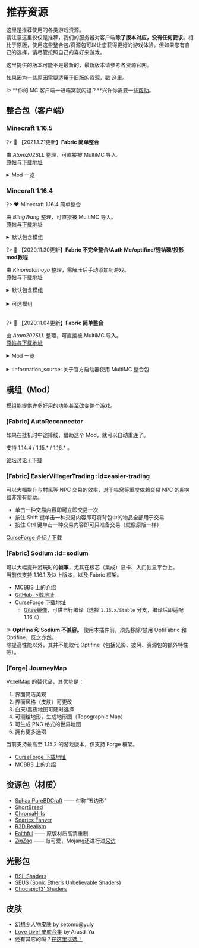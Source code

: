 # 推荐资源

这里是推荐使用的各类游戏资源。  
请注意这里仅仅是推荐，我们的服务器对客户端**除了版本对应，没有任何要求**。相比于原版，使用这些整合包/资源包可以让您获得更好的游戏体验。但如果您有自己的选择，请尽管按照自己的喜好来游戏。

这里提供的版本可能不是最新的，最新版本请参考各资源官网。

如果因为一些原因需要适用于旧版的资源，戳 [这里](wiki/resources/old)。

!> **你的 MC 客户端一进喵窝就闪退？**兴许你需要一些[帮助](wiki/faq#server-resourcepack-dl)。

## 整合包（客户端）

### Minecraft 1.16.5

?> :blue_heart: 【2021.1.21更新】**Fabric 简单整合**

由 *Atom202SLL* 整理，可直接被 MultiMC 导入。  
[原帖与下载地址](https://bbs.craft.moe/d/2079-multimcminecraft-116-fabric/18)

<details>
<summary>Mod 一览</summary>

- [Appleskin](https://www.curseforge.com/minecraft/mc-mods/appleskin)
- [Durability Viewer](https://www.curseforge.com/minecraft/mc-mods/giselbaers-durability-viewer)
- [Fabric Api](https://www.curseforge.com/minecraft/mc-mods/fabric-api)
- [Hwyla](https://www.curseforge.com/minecraft/mc-mods/hwyla)
- [Inventory Profiles](https://www.curseforge.com/minecraft/mc-mods/inventory-profiles)
- [MASA](https://masa.dy.fi/tmp/minecraft/mods/client_mods/)
- [Mod Menu](https://www.curseforge.com/minecraft/mc-mods/modmenu)
- [Optifabric](https://www.curseforge.com/minecraft/mc-mods/optifabric)
- [Optifine](https://www.optifine.net/home)
- [Replaymod](https://www.replaymod.com/)
- [Roughly Enough Items](https://www.curseforge.com/minecraft/mc-mods/roughly-enough-items)
- [Shulker Box Tooltip](https://www.curseforge.com/minecraft/mc-mods/shulkerboxtooltip)
- [Voxelmap](https://www.curseforge.com/minecraft/mc-mods/voxelmap)
- [WorldEdit](https://www.curseforge.com/minecraft/mc-mods/worldedit)
- [WorldEditCUI](https://github.com/mikroskeem/WorldEditCUI)

</details>

### Minecraft 1.16.4

?> :heart: Minecraft 1.16.4 简单整合

由 *BlingWang* 整理，可直接被 MultiMC 导入。  
[原帖与下载地址](https://bbs.craft.moe/d/2182)

<details>
<summary>默认包含模组</summary>
  
![模组列表](https://global.cdn.mikupics.cn/2021/01/13/3f4c0c92e990b.png)

</details>

?> :green_heart: 【2020.11.30更新】**Fabric 不完全整合/Auth Me/optifine/锂钠磷/投影mod教程**

由 *Kinomotomoyo* 整理，需解压后手动添加到游戏。  
[原帖与下载地址](https://bbs.craft.moe/d/1923-20201130minecraft-1164-fabric-auth-meoptifinemod)

<details>
<summary>默认包含模组</summary>

- Antighost ——反幽灵方块【快捷键G或者输入指令/ghost】
- AppleSkin ——饥饿显示
- Auth Me ——游戏内重登账号(不用退游戏和启动器，然后再开启动器进游戏那么麻烦了  
<span class="nw-spoiler">其实电脑足够快的话，稍微等等也无妨</span>
-  AutoReconnector-Fabric ——自动断线重连  
_感谢派兹，辛苦更新_
- BlockMeterFabric ——距离度量
- Color Unchained ——将彩色/特殊字体输入书(编写彩色书籍
- Controlling ——键位设置
- Giselbaer's Durability Viewer ——耐久显示
- [Easiervillagertrading](#easier-trading) ——批量与村民交易
- **Fabric API**
- Hwyla ——方块信息显示
- Inventory Profiles ——R键整理【修改配置界面快捷键R+C】
- Item Scroller ——【修改配置界面快捷键I+C】超级好用的物品批量移动！！！（交易必备）
- Litematica ——投影【修改配置界面快捷键M+C】
- **MaLiLib** ——<span class="nw-explain" title="Item Scroller、Litematica、MiniHUD、Tweakeroo">部分模组</span>的基础API
- MiniHUD ——信息显示【修改配置界面快捷键H+C】
- Mod Menu ——模组信息列表
- **Optifabric**
  + OptiFine ——高清修复
  + **此二者必须同时安装！**和 Lithium、Sodium 互不兼容！
- Orderly ——生命值显示
- Phosphor(磷) ——计算优化
- Roughly Enough Items (REI) ——方块信息
- ShulkerBoxTooltip ——潜影盒内容快捷显示
- Tooltipfix ——信息大小自适应调整
- Tweakeroo ——万能工具箱【修改配置界面快捷键X+C】
- VoxelMap ——小地图

</details>
<br />

<details>
<summary>可选模组</summary>

- BBOR ——特殊建筑区块范围显示
- EnchantedToolTips ——附魔描述
- Lithium(锂) ——照明优化
- Mouse Wheelie ——鼠标功能扩展(貌似和Item Scroller有冲突？看你习惯用哪个吧)
- NBT Tooltip ——物品 NBT 标签信息显示
- Replay ——录像重放
- [Sodium(钠)](#sodium) ——渲染优化
- WorldEdit
- WorldEdit CUI

</details>
<br />

?> :blue_heart: 【2020.11.04更新】**Fabric 简单整合**

由 *Atom202SLL* 整理，可直接被 MultiMC 导入。  
[原帖与下载地址](https://bbs.craft.moe/d/1923-20201130minecraft-1164-fabric-auth-meoptifinemod)

<details>
<summary>Mod 一览</summary>

- Appleskin
- Carpet
- Carpet-extra
- Durability Viewer
- **Fabric API**
- Hwyla
- Inventory Profiles
- MASA 五件套，包含：
  + Item Scroller
  + Litematica
  + **MaLiLib**
  + MiniHUD
  + Tweakeroo
- Mod Menu
- Optifabric
  + Optifine
- Replaymod
- Roughly Enough Items
- Shulker Box Tooltip
- Voxelmap
- WorldEdit
- WorldEdit CUI

</details>
<br />
<details>
<summary>:information_source: 关于官方启动器使用 MultiMC 整合包</summary>

如果你正在、且只能使用官方启动器，你必须先安装 Fabric 框架，并配合 **Fabric API** 模组使用（以上整合包均已包含 Fabric API）。

1. 首先[下载](https://fabricmc.net/use/) Fabric 框架安装器，之后双击安装。
1. 从整合包内的`.minecraft/mods`目录，提取所有文件，放到官方启动器所存储的<span class="nw-explain" title="对于Windows，其位于 C:\Users\<用户名>\AppData\Roaming\.minecraft">游戏目录</span>下的`mods`目录中。
1. 整合包可能禁用了 Optifine / OptiFabric，如需使用它们，重命名将`.disabled`后缀删除。如果需要 [Sodium](#sodium)，请勿重命名。
1. （可选）从 [CurseForge](https://www.curseforge.com/minecraft/mc-mods/fabric-api) 下载最新版 Fabric API。
  <!-- - **注意：1.15.2 整合包**内的 Fabric API 不要更新。 -->
1. 开始游戏吧:-P

</details>

## 模组（Mod）

模组能提供许多好用的功能甚至改变整个游戏。

### [Fabric] AutoReconnector

如果在挂机时中途掉线，借助这个 Mod，就可以自动重连了。

支持 1.14.4 / 1.15.\* / 1.16.\* 。

[论坛讨论 / 下载](https://bbs.craft.moe/d/1316)

### [Fabric] EasierVillagerTrading :id=easier-trading

可以大幅提升与村民等 NPC 交易的效率，对于喵窝等重度依赖交易 NPC 的服务器非常有帮助。

* 单击一种交易内容即可立即交易一次
* 按住 Shift 键单击一种交易内容即可将背包中的物品全部用于交易
* 按住 Ctrl 键单击一种交易内容即可只准备交易（就像原版一样）

[CurseForge 介绍 / 下载](https://www.curseforge.com/minecraft/mc-mods/easiervillagertrading)

### [Fabric] Sodium :id=sodium

可以大幅提升游玩时的**帧率**，尤其在核芯（集成）显卡、入门独显平台上。<br />
当前仅支持 1.16.1 及以上版本，以及 Fabric 框架。

- MCBBS 上的[介绍](https://www.mcbbs.net/thread-1079347-1-1.html)
- [GitHub 下载地址](https://github.com/jellysquid3/sodium-fabric/releases)
- [CurseForge 下载地址](https://www.curseforge.com/minecraft/mc-mods/sodium/files)
  + [Gitee镜像](https://gitee.com/mirrors_trending/sodium-fabric/tree/1.16.x%2Fstable/)，可供自行编译（选择 `1.16.x/Stable` 分支，编译后即适配 1.16.4）

!> **Optifine 和 Sodium 不兼容。** 使用本插件前，须先移除/禁用 OptiFabric 和 Optifine，反之亦然。  
除提高性能以外，其并不能取代 Optifine（包括光影、披风、资源包的额外特性等）。

### [Forge] JourneyMap

VoxelMap 的替代品，其优势是：
1. 界面简洁美观
1. 界面风格（皮肤）可更改
1. 白天/黑夜地图可随时选择
1. 可测绘地形，生成地形图（Topographic Map）
1. 可生成 PNG 格式的世界地图
1. 拥有更多选项

当前支持最高至 1.15.2 的游戏版本，仅支持 Forge 框架。

- [CurseForge 下载地址](https://minecraft.curseforge.com/projects/journeymap/files)
- MCBBS 上的[介绍](https://www.mcbbs.net/forum.php?mod=viewthread&tid=612917)

## 资源包（材质）

-   [Sphax PureBDCraft](https://bdcraft.net/purebdcraft-minecraft) —— 俗称“五边形”
-   [ShortBread](http://www.planetminecraft.com/texture_pack/shortbread--/)
-   [ChromaHills](http://www.chromahills.com/)
-   [Soartex Fanver](http://soartex.net/downloads/)
-   [R3D Realism](http://www.minecraftforum.net/topic/1182714-)
- [Faithful](https://faithful.team) —— 原版材质高清重制
- [ZigZag](https://zigzagpack.com/) —— 敲可爱，Mojang还进行过[采访](https://www.mcbbs.net/thread-1075295-1-1.html)

## 光影包

- [BSL Shaders](https://bitslablab.com/bslshaders/)
- [SEUS (Sonic Ether’s Unbelievable Shaders)](https://www.sonicether.com/seus/)
- [Chocapic13' Shaders](https://www.curseforge.com/minecraft/customization/chocapic13-shaders)

## 皮肤

-   [幻想乡人物皮肤](http://pan.baidu.com/s/1mgyq8mW)  by setomu@yuly
-   [Love Live! 皮肤合集](https://www.mcbbs.net/thread-315887-1-1.html)  by Arasd_Yu
- 还有其它的吗？[在这里挑选！](https://www.minecraftskins.com/)

<!--
## Minecraft 正版许可

由于在升级成为正版服务器的时候仍有一些玩家还没有购买正版，因此我们决定向没有收入能力的学生玩家免费提供正版许可。

您必须是本服的玩家，能够证明自己是学生并且还没有购买正版，请邮件或在社群 / QQ 群联系管理组获得正版许可。

依据 MinecraftEdu 的协议， 您如果希望获得一份由喵窝提供的 GiftCode，您需要同意以下协议：

-   您保证您目前是一名在读学生。
-   您保证您使用由此 GiftCode 激活的 Minecraft 账号是以学习为目的。
-   您保证您不会以任何方式再次出售（或者赠送）此 GiftCode 和此 GiftCode 激活的账号。
-->
